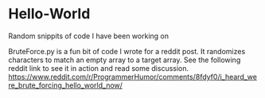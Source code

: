 # Hello-World
Random snippits of code I have been working on

BruteForce.py is a fun bit of code I wrote for a reddit post. It randomizes characters to match an empty array to a target array. See the following reddit link to see it in action and read some discussion. https://www.reddit.com/r/ProgrammerHumor/comments/8fdyf0/i_heard_were_brute_forcing_hello_world_now/
